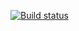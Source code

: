 [![Build status](https://ci.appveyor.com/api/projects/status/96ase3hn46sjngnb?svg=true)](https://ci.appveyor.com/project/OlgaKireenko/pattern-2)
